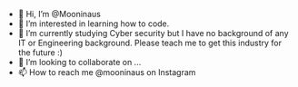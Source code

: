 - 👋 Hi, I’m @Mooninaus
- 👀 I’m interested in learning how to code.
- 🌱 I’m currently studying Cyber security but I have no background of any IT or Engineering background. Please teach me to get this industry for the future :)
- 💞️ I’m looking to collaborate on ...
- 📫 How to reach me @mooninaus on Instagram 

<!---
Mooninaus/Mooninaus is a ✨ special ✨ repository because its `README.md` (this file) appears on your GitHub profile.
You can click the Preview link to take a look at your changes.
--->
